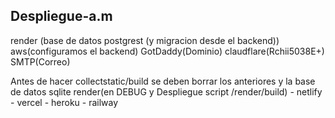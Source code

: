 ## Despliegue-a.m
render (base de datos postgrest (y migracion desde el backend))
aws(configuramos el backend)
GotDaddy(Dominio)
claudflare(Rchii5038E+)
SMTP(Correo)


Antes de hacer collectstatic/build se deben borrar los anteriores y la base de datos sqlite
render(en DEBUG y Despliegue script /render/build) - netlify - vercel - heroku - railway



